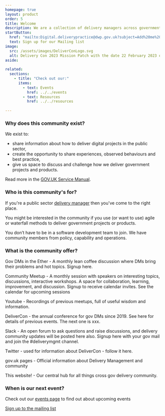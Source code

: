 ```yaml
---
homepage: true
layout: product
order: 5
title: Welcome
description: We are a collection of delivery managers across government coming together improve public services.
startButton:
  href: "mailto:Digital.deliverypractice@dwp.gov.uk?subject=Add%20me%20to%20the%20Agile%20delivery%20community%20meet-up&body=Hello%2C%0D%0A%0D%0APlease%20add%20me%20to%20the%20cross-government%20Agile%20delivery%20community%20meet-up"
  text: Sign up for our Mailing list
image:
  src: /assets/images/DeliverConLogo.svg
  alt: Delivery Con 2023 Mission Patch with the date 22 February 2023 on it.
aside:
    
related:
  sections:
    - title: "Check out our:"
      items:
        - text: Events
          href: ../../events
        - text: Resources
          href: ../../resources
      
---
```


### Why does this community exist?

We exist to:

  - share information about how to deliver digital projects in the public sector,
  - create the opportunity to share experiences, observed behaviours and best practice,
  - give us space to discuss and challenge how we deliver government projects and products.

Read more in the [GOV.UK Service Manual](https://www.gov.uk/service-manual/communities/agile-delivery-community).

### Who is this community's for?

If you're a public sector [delivery manager](https://www.gov.uk/guidance/delivery-manager) then you've come to the right place.

You might be interested in the community if you use (or want to use) agile or waterfall methods to deliver government projects or products.

You don’t have to be in a software development team to join. We have community members from policy, capability and operations. 

### What is the community offer?

Gov DMs in the Ether - A monthly lean coffee discussion where DMs bring their problems and hot topics. Signup here.

Community Meetup - A monthly session with speakers on interesting topics, discussions, interactive workshops. A space for collaboration, learning, improvement, and discussion. Signup to receive calendar invites. See the calendar for upcoming sessions

Youtube - Recordings of previous meetups, full of useful wisdom and information.

DeliverCon - the annual conference for gov DMs since 2019. See here for details of previous events. The next one is xxx.

Slack - An open forum to ask questions and raise discussions, and delivery community updates will be posted here also. Signup here with your gov mail and join the #deliverymgmt channel.

Twitter - used for information about DeliverCon - follow it here.

gov.uk pages - Official information about Delivery Management and community

This website! - Our central hub for all things cross gov delivery community.

### When is our next event?

Check out our [events page]() to find out about upcoming events

<a href="#" role="button" draggable="false" class="govuk-button govuk-button--start" data-module="govuk-button">
  Sign up to the mailing list
  </a>